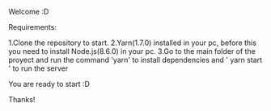 Welcome :D

Requirements:

1.Clone the repository to start.
2.Yarn(1.7.0) installed in your pc, before this you need to install Node.js(8.6.0) in your pc.
3.Go to the main folder of the proyect and run the command 'yarn' to install dependencies and ' yarn start ' to run the server

You are ready to start :D

Thanks!
